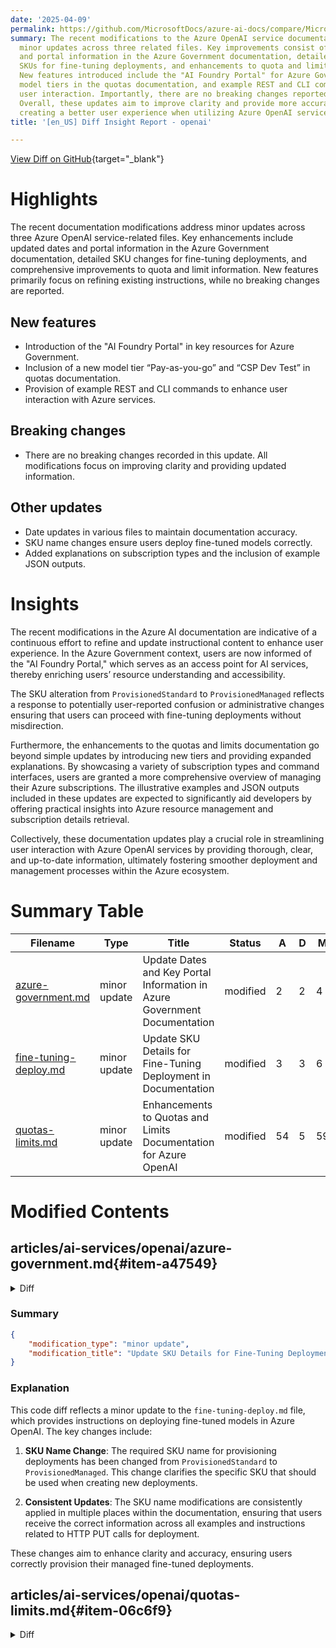 ```yaml
---
date: '2025-04-09'
permalink: https://github.com/MicrosoftDocs/azure-ai-docs/compare/MicrosoftDocs:6c8ccfa...MicrosoftDocs:24b31df
summary: The recent modifications to the Azure OpenAI service documentation include
  minor updates across three related files. Key improvements consist of updated dates
  and portal information in the Azure Government documentation, detailed changes to
  SKUs for fine-tuning deployments, and enhancements to quota and limit information.
  New features introduced include the "AI Foundry Portal" for Azure Government, new
  model tiers in the quotas documentation, and example REST and CLI commands to facilitate
  user interaction. Importantly, there are no breaking changes reported in this update.
  Overall, these updates aim to improve clarity and provide more accurate information,
  creating a better user experience when utilizing Azure OpenAI services.
title: '[en_US] Diff Insight Report - openai'

---
```


[View Diff on GitHub](https://github.com/MicrosoftDocs/azure-ai-docs/compare/MicrosoftDocs:6c8ccfa...MicrosoftDocs:24b31df){target="_blank"}

# Highlights
The recent documentation modifications address minor updates across three Azure OpenAI service-related files. Key enhancements include updated dates and portal information in the Azure Government documentation, detailed SKU changes for fine-tuning deployments, and comprehensive improvements to quota and limit information. New features primarily focus on refining existing instructions, while no breaking changes are reported.

## New features
- Introduction of the "AI Foundry Portal" in key resources for Azure Government.
- Inclusion of a new model tier “Pay-as-you-go” and “CSP Dev Test” in quotas documentation.
- Provision of example REST and CLI commands to enhance user interaction with Azure services.

## Breaking changes
- There are no breaking changes recorded in this update. All modifications focus on improving clarity and providing updated information.

## Other updates
- Date updates in various files to maintain documentation accuracy.
- SKU name changes ensure users deploy fine-tuned models correctly.
- Added explanations on subscription types and the inclusion of example JSON outputs.

# Insights
The recent modifications in the Azure AI documentation are indicative of a continuous effort to refine and update instructional content to enhance user experience. In the Azure Government context, users are now informed of the "AI Foundry Portal," which serves as an access point for AI services, thereby enriching users’ resource understanding and accessibility.

The SKU alteration from `ProvisionedStandard` to `ProvisionedManaged` reflects a response to potentially user-reported confusion or administrative changes ensuring that users can proceed with fine-tuning deployments without misdirection.

Furthermore, the enhancements to the quotas and limits documentation go beyond simple updates by introducing new tiers and providing expanded explanations. By showcasing a variety of subscription types and command interfaces, users are granted a more comprehensive overview of managing their Azure subscriptions. The illustrative examples and JSON outputs included in these updates are expected to significantly aid developers by offering practical insights into Azure resource management and subscription details retrieval.

Collectively, these documentation updates play a crucial role in streamlining user interaction with Azure OpenAI services by providing thorough, clear, and up-to-date information, ultimately fostering smoother deployment and management processes within the Azure ecosystem.

# Summary Table
|  Filename  | Type |    Title    | Status | A  | D  | M  |
|------------|------|-------------|--------|----|----|----|
| [azure-government.md](#item-a47549) | minor update | Update Dates and Key Portal Information in Azure Government Documentation | modified | 2 | 2 | 4 | 
| [fine-tuning-deploy.md](#item-286d57) | minor update | Update SKU Details for Fine-Tuning Deployment in Documentation | modified | 3 | 3 | 6 | 
| [quotas-limits.md](#item-06c6f9) | minor update | Enhancements to Quotas and Limits Documentation for Azure OpenAI | modified | 54 | 5 | 59 | 


# Modified Contents
## articles/ai-services/openai/azure-government.md{#item-a47549}

<details>
<summary>Diff</summary>
````diff
@@ -6,7 +6,7 @@ author: challenp
 ms.service: azure-ai-openai
 ms.topic: how-to
 ms.custom: references_regions, azuregovernment
-ms.date: 1/29/2025
+ms.date: 4/7/2025
 recommendations: false
 ---
 
@@ -62,7 +62,7 @@ The following feature differences exist when comparing Azure OpenAI in Azure Gov
 | Data Storage | In Azure Government, there are no Azure OpenAI features currently enabled that store customer data at rest. However, Customer Managed Keys (CMK) can still be enabled in Azure Government to support use of the same policies in Azure Government as in Public cloud. Note also that if Azure OpenAI features that store customer data are enabled in Azure Government in the future, any existing CMK deployment would be applied to that data at that time. Learn more at [Azure OpenAI Data Privacy](/../legal/cognitive-services/openai/data-privacy).|
 | Compliance | View the current status of Azure OpenAI compliance in Azure Government at [Azure Government Services Audit Scope](/azure/azure-government/compliance/azure-services-in-fedramp-auditscope?branch=pr-en-us-76518#azure-government-services-by-audit-scope)|
 | Service Endpoints | openai.azure.us |
-| Key Portals | <ul></li><li>Azure OpenAI Studio - aoai.azure.us</li><li>Azure portal - portal.azure.us</li></ul> |
+| Key Portals | <ul><li>AI Foundry Portal - ai.azure.us</li><li>Azure OpenAI Studio - aoai.azure.us</li><li>Azure portal - portal.azure.us</li></ul> |
 
 <br>
 
````
</details>

### Summary

```json
{
    "modification_type": "minor update",
    "modification_title": "Update Dates and Key Portal Information in Azure Government Documentation"
}
```

### Explanation
This code diff represents a minor update to the `azure-government.md` file in the Azure AI documentation. The changes include the following:

1. **Date Update**: The modification updates the date from January 29, 2025, to April 7, 2025, reflecting a more accurate timeline for the documentation.

2. **Key Portals Update**: An addition has been made to the list of key portals, where the "AI Foundry Portal" (ai.azure.us) was included in the enumeration of important resources available in Azure Government, providing users with better clarity on the portals they can access.

These updates improve the relevance and accuracy of the documentation for users seeking information about Azure OpenAI services in the Azure Government context.

## articles/ai-services/openai/how-to/fine-tuning-deploy.md{#item-286d57}

<details>
<summary>Diff</summary>
````diff
@@ -397,7 +397,7 @@ Provisioned Managed fine-tuned deployments currently support structured outputs
 
 To create a new deployment, make an HTTP PUT call via the [Deployments - Create or Update REST API](/rest/api/aiservices/accountmanagement/deployments/create-or-update?view=rest-aiservices-accountmanagement-2024-10-01&tabs=HTTP&preserve-view=true). The approach is similar to performing [cross region deployment](#cross-region-deployment) with the following exceptions:
 
-- You must provide a `sku` name of `ProvisionedStandard`.
+- You must provide a `sku` name of `ProvisionedManaged`.
 - The capacity must be declared in PTUs.
 - The `api-version` must be `2024-10-01` or newer.
 - The HTTP method should be `PUT`.
@@ -409,7 +409,7 @@ curl -X PUT "https://management.azure.com/subscriptions/<SUBSCRIPTION>/resourceG
   -H "Authorization: Bearer <TOKEN>" \
   -H "Content-Type: application/json" \
   -d '{
-    "sku": {"name": "ProvisionedStandard", "capacity": 25},
+    "sku": {"name": "ProvisionedManaged", "capacity": 25},
     "properties": {
         "model": {
             "format": "OpenAI",
@@ -432,7 +432,7 @@ curl -X PUT "https://management.azure.com/subscriptions/<SUBSCRIPTION>/resourceG
   -H "Authorization: Bearer <TOKEN>" \
   -H "Content-Type: application/json" \
   -d '{
-    "sku": {"name": "ProvisionedStandard", "capacity": 40},
+    "sku": {"name": "ProvisionedManaged", "capacity": 40},
     "properties": {
         "model": {
             "format": "OpenAI",
````
</details>

### Summary

```json
{
    "modification_type": "minor update",
    "modification_title": "Update SKU Details for Fine-Tuning Deployment in Documentation"
}
```

### Explanation
This code diff reflects a minor update to the `fine-tuning-deploy.md` file, which provides instructions on deploying fine-tuned models in Azure OpenAI. The key changes include:

1. **SKU Name Change**: The required SKU name for provisioning deployments has been changed from `ProvisionedStandard` to `ProvisionedManaged`. This change clarifies the specific SKU that should be used when creating new deployments.

2. **Consistent Updates**: The SKU name modifications are consistently applied in multiple places within the documentation, ensuring that users receive the correct information across all examples and instructions related to HTTP PUT calls for deployment.

These changes aim to enhance clarity and accuracy, ensuring users correctly provision their managed fine-tuned deployments.

## articles/ai-services/openai/quotas-limits.md{#item-06c6f9}

<details>
<summary>Diff</summary>
````diff
@@ -9,7 +9,7 @@ ms.custom:
   - ignite-2023
   - references_regions
 ms.topic: conceptual
-ms.date: 4/04/2025
+ms.date: 4/08/2025
 ms.author: mbullwin
 ---
 
@@ -199,16 +199,65 @@ The Usage Limit determines the level of usage above which customers might see la
 
 If your Azure subscription is linked to certain [offer types](https://azure.microsoft.com/support/legal/offer-details/) your max quota values are lower than the values indicated in the above tables.
 
-
 |Tier| Quota Limit in tokens per minute (TPM) |
 |---|:---|
 |Azure for Students, Free Trials | 1 K (all models) <br>Exception o-series & GPT 4.5 Preview: 0|
 | MSDN | GPT 3.5 Turbo Series: 30 K <br> GPT-4 series: 8 K <br>computer-use-preview: 30 K <br> gpt-4o-realtime-preview: 1 K <br> o-series: 0 <br> GPT 4.5 Preview: 0  |
-| Monthly credit card based subscriptions <sup>1</sup> | GPT 3.5 Turbo Series: 30 K <br> GPT-4 series: 8 K <br>computer-use-preview: 30 K <br> o-series: 0 <br> GPT 4.5 Preview: 0   |
+|Pay-as-you-go | GPT 3.5 Turbo Series: 30 K <br> GPT-4 series: 8 K <br>computer-use-preview: 30 K <br> o-series: 0 <br> GPT 4.5 Preview: 0   |
+| CSP Dev Test<sup>*</sup> | All models: 0 |
+
+<sup>*</sup>This only applies to a small number of dev/test CSP subscriptions. Use the query below to determine what `quotaId` is associated with your subscription.
+
+To determine the offer type that is associated with your subscription you can check your `quotaId`. If your `quotaId` is not listed in this table your subscription qualifies for default quota.
+
+# [REST](#tab/REST)
+
+[API reference](/rest/api/subscription/subscriptions/get)
 
-<sup>1</sup> This currently applies to [offer type 0003P](https://azure.microsoft.com/support/legal/offer-details/)
+```bash
+az login
+access_token=$(az account get-access-token --query accessToken -o tsv)
+```
+
+```bash
+curl -X GET "https://management.azure.com/subscriptions/{subscriptionId}?api-version=2020-01-01" \
+  -H "Authorization: Bearer $access_token" \
+  -H "Content-Type: application/json"
+```
+
+# [CLI](#tab/CLI)
+
+```azurecli
+az rest --method GET --uri "https://management.azure.com/subscriptions/{sub-id}?api-version=2020-01-01"
+```
+---
 
-In the Azure portal you can view what offer type is associated with your subscription by navigating to your subscription and checking the subscriptions overview pane. Offer type corresponds to the plan field in the subscription overview.
+### Output
+
+```json
+{
+  "authorizationSource": "Legacy",
+  "displayName": "Pay-As-You-Go",
+  "id": "/subscriptions/aaaaaa-bbbbb-cccc-ddddd-eeeeee",
+  "state": "Enabled",
+  "subscriptionId": "aaaaaa-bbbbb-cccc-ddddd-eeeeee",
+  "subscriptionPolicies": {
+    "locationPlacementId": "Public_2014-09-01",
+    "quotaId": "PayAsYouGo_2014-09-01",
+    "spendingLimit": "Off"
+  }
+}
+```
+
+| Quota allocation | Subscription quota ID |
+|:---|:----|
+| Enterprise | `EnterpriseAgreement_2014-09-01` |
+| Pay-as-you-go | `PayAsYouGo_2014-09-01`|
+| MSDN | `MSDN_2014-09-01` |
+| CSP Dev/Test | `CSPDEVTEST_2018-05-01` |
+| Azure for Students | `AzureForStudents_2018-01-01` |
+| Free Trial | `FreeTrial_2014-09-01` |
+| Default | Any quota ID not listed in this table  |
 
 ### General best practices to remain within rate limits
 
````
</details>

### Summary

```json
{
    "modification_type": "minor update",
    "modification_title": "Enhancements to Quotas and Limits Documentation for Azure OpenAI"
}
```

### Explanation
This code diff notes a significant modification to the `quotas-limits.md` file in the Azure OpenAI documentation, encompassing numerous changes to improve clarity and provide updated information. Key highlights include:

1. **Date Update**: The document date has been modified from April 4, 2025, to April 8, 2025, ensuring that the information is current.

2. **Expanded Quota Limits**: The quotas table now includes a new tier "Pay-as-you-go" and introduces a new development/test tier, "CSP Dev Test," which offers zero quotas for all models. This addition provides users with clearer guidance on available options.

3. **Clarification on Subscription Types**: Additional explanations and notes regarding subscription types and how users can find their `quotaId` have been added, enhancing understanding of how quotas apply based on the type of Azure subscription.

4. **Code Examples**: The updated document includes new REST and CLI commands to retrieve subscription details, thus providing practical examples to facilitate user interactions with Azure services.

5. **New Output Format**: An example JSON output has been added to illustrate what users can expect when querying their subscription information, offering clarity on various properties.

These updates serve to enhance the comprehensiveness and usability of the documentation for developers and users working with Azure OpenAI quotas and limits.


